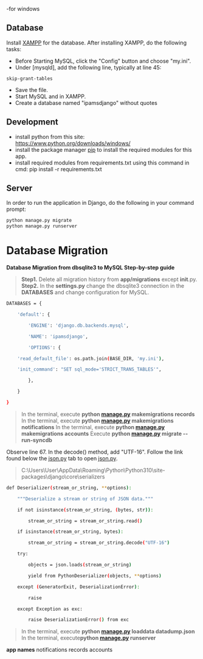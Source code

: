 -for windows


## Database
Install [XAMPP](https://www.apachefriends.org/download.html) for the database.
After installing XAMPP, do the following tasks:
* Before Starting MySQL, click the "Config" button and choose "my.ini".
* Under [mysqld], add the following line, typically at line 45:
```text
skip-grant-tables
```
* Save the file.
* Start MySQL and in XAMPP.
* Create a database named "ipamsdjango" without quotes

## Development
* install python from this site: https://www.python.org/downloads/windows/
* install the package manager [pip](https://pip.pypa.io/en/stable/) to install the required modules for this app.
* install required modules from requirements.txt using this command in cmd: pip install -r requirements.txt
 
## Server
In order to run the application in Django, do the following in your command prompt:
```bash
python manage.py migrate
python manage.py runserver
```

# Database Migration

**Database Migration from dbsqlite3 to MySQL Step-by-step guide**

> **Step1.** Delete all migration history from **app/migrations** except 
     __init__.py.
> **Step2.** In the **settings.py** change the dbsqlite3 connection in the **DATABASES** and change configuration for MySQL.
``` bash 
DATABASES = {

    'default': {

        'ENGINE': 'django.db.backends.mysql',

        'NAME': 'ipamsdjango',

        'OPTIONS': {

    'read_default_file': os.path.join(BASE_DIR, 'my.ini'),

    'init_command': "SET sql_mode='STRICT_TRANS_TABLES'",

        },

    }

}

```
>In the terminal, execute **python [manage.py](http://manage.py) makemigrations records** 
> In the terminal, execute **python [manage.py](http://manage.py/) makemigrations notifications**
>  In the terminal, execute **python [manage.py](http://manage.py/) makemigrations accounts**
    Execute **python [manage.py](http://manage.py) migrate --run-syncdb**

Observe line 67. In the decode() method, add "UTF-16". Follow the link found below the [json.py](http://json.py) tab to open [json.py](http://json.py).

>C:\Users\User\AppData\Roaming\Python\Python310\site-packages\django\core\serializers

```bash 
def Deserializer(stream_or_string, **options):

    """Deserialize a stream or string of JSON data."""

    if not isinstance(stream_or_string, (bytes, str)):

        stream_or_string = stream_or_string.read()

    if isinstance(stream_or_string, bytes):

        stream_or_string = stream_or_string.decode("UTF-16")

    try:

        objects = json.loads(stream_or_string)

        yield from PythonDeserializer(objects, **options)

    except (GeneratorExit, DeserializationError):

        raise

    except Exception as exc:

        raise DeserializationError() from exc
```
>In the terminal, execute **python [manage.py](http://manage.py/) loaddata datadump.json**
>In the terminal, execute**python [manage.py](http://manage.py) runserver**

**app names**
notifications
records
accounts
